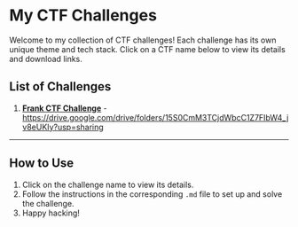 # My CTF Challenges

Welcome to my collection of CTF challenges! Each challenge has its own unique theme and tech stack. Click on a CTF name below to view its details and download links.

## List of Challenges
1. [**Frank CTF Challenge**](ctfs/Frank-CTF.mdFrank-CTF.md)  - https://drive.google.com/drive/folders/15S0CmM3TCjdWbcC1Z7FIbW4_jv8eUKIy?usp=sharing

---

## How to Use
1. Click on the challenge name to view its details.
2. Follow the instructions in the corresponding `.md` file to set up and solve the challenge.
3. Happy hacking!
 
